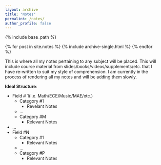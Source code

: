 ```yaml
---
layout: archive
title: "Notes"
permalink: /notes/
author_profile: false
---
```


{% include base_path %}

{% for post in site.notes %}
  {% include archive-single.html %}
{% endfor %}

This is where all my notes pertaining to any subject will be placed. This will include course material from slides/books/videos/supplements/etc. that I have re-written to suit my style of comprehension. I am currently in the process of rendering all my notes and will be adding them slowly.

**Ideal Structure**:
- Field # 1(i.e. Math/ECE/Music/MAE/etc.)
	- Category #1
		- Revelant Notes
	- ...
	- Category #M
		- Relevant Notes
- ...
- Field #N
	- Category #1
		- Relevant Notes
	- ...
	- Category #P
		- Relevant Notes
